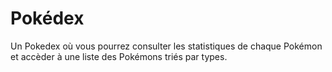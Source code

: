 # Pokédex

Un Pokedex où vous pourrez consulter les statistiques de chaque Pokémon et accèder à une liste des Pokémons triés par types.